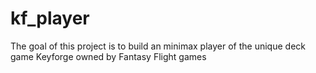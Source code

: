 # kf_player

The goal of this project is to build an minimax player of the unique deck game Keyforge owned by Fantasy Flight games
